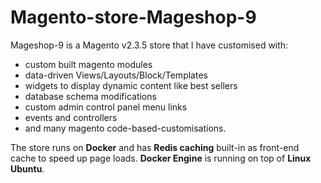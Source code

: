 # Magento-store-Mageshop-9

Mageshop-9 is a Magento v2.3.5 store that I have customised with:
- custom built magento modules
- data-driven Views/Layouts/Block/Templates
- widgets to display dynamic content like best sellers
- database schema modifications
- custom admin control panel menu links
- events and controllers
- and many magento code-based-customisations.

The store runs on **Docker** and has **Redis caching** built-in as front-end cache to speed up page loads. **Docker Engine** is running on top of **Linux Ubuntu**.